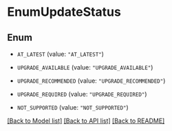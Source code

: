 # EnumUpdateStatus

## Enum


* `AT_LATEST` (value: `"AT_LATEST"`)

* `UPGRADE_AVAILABLE` (value: `"UPGRADE_AVAILABLE"`)

* `UPGRADE_RECOMMENDED` (value: `"UPGRADE_RECOMMENDED"`)

* `UPGRADE_REQUIRED` (value: `"UPGRADE_REQUIRED"`)

* `NOT_SUPPORTED` (value: `"NOT_SUPPORTED"`)


[[Back to Model list]](../README.md#documentation-for-models) [[Back to API list]](../README.md#documentation-for-api-endpoints) [[Back to README]](../README.md)


